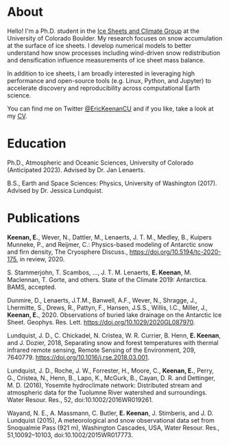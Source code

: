 # About
Hello! I'm a Ph.D. student in the [Ice Sheets and Climate Group](https://www.colorado.edu/lab/icesheetclimate/) at the University of Colorado Boulder.  My research focuses on snow accumulation at the surface of ice sheets. I develop numerical models to better understand how snow processes including wind-driven snow redistribution and densification influence measurements of ice sheet mass balance.  

In addition to ice sheets, I am broadly interested in leveraging high performance and open-source tools (e.g. Linux, Python, and Jupyter) to accelerate discovery and reproducibility across computational Earth science. 

You can find me on Twitter [@EricKeenanCU](https://twitter.com/EricKeenanCU) and if you like, take a look at my [CV](https://erickeenan.github.io/PDFS/Eric_Keenan_CV.pdf).  

# Education
Ph.D., Atmospheric and Oceanic Sciences, University of Colorado (Anticipated 2023). Advised by Dr. Jan Lenaerts. 

B.S., Earth and Space Sciences: Physics, University of Washington (2017). Advised by Dr. Jessica Lundquist. 

# Publications
**Keenan, E.**, Wever, N., Dattler, M., Lenaerts, J. T. M., Medley, B., Kuipers Munneke, P., and Reijmer, C.: Physics-based modeling of Antarctic snow and firn density, The Cryosphere Discuss., https://doi.org/10.5194/tc-2020-175, in review, 2020.

S. Stammerjohn, T. Scambos, ..., J. T. M. Lenaerts, **E. Keenan**, M. Maclennan, T. Gorte, and others. State of the Climate 2019: Antarctica. BAMS, accepted.

Dunmire, D., Lenaerts, J.T.M., Banwell, A.F., Wever, N., Shragge, J., Lhermitte, S., Drews, R., Pattyn, F., Hansen, J.S.S., Willis, I.C., Miller, J., **Keenan, E.**, 2020. Observations of buried lake drainage on the Antarctic Ice Sheet. Geophys. Res. Lett. https://doi.org/10.1029/2020GL087970.

Lundquist, J. D., C. Chickadel, N. Cristea, W. R. Currier, B. Henn, **E. Keenan**, and J. Dozier, 2018, Separating snow and forest temperatures with thermal infrared remote sensing, Remote Sensing of the Environment, 209, 7640779. https://doi.org/10.1016/j.rse.2018.03.001.

Lundquist, J. D., Roche, J. W., Forrester, H., Moore, C., **Keenan, E.**, Perry, G., Cristea, N., Henn, B., Lapo, K., McGurk, B., Cayan, D. R. and Dettinger, M. D. (2016), Yosemite hydroclimate network: Distributed stream and atmospheric data for the Tuolumne River watershed and surroundings. Water Resour. Res., 52, doi:10.1002/2016WR019261.

Wayand, N. E., A. Massmann, C. Butler, **E. Keenan**, J. Stimberis, and J. D. Lundquist (2015), A meteorological and snow observational data set from Snoqualmie Pass (921 m), Washington Cascades, USA, Water Resour. Res., 51,10092–10103, doi:10.1002/2015WR017773.
